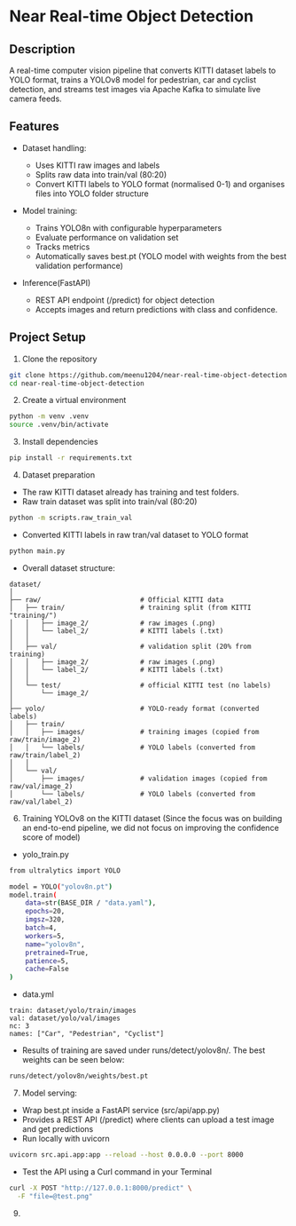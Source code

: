 # Near Real-time Object Detection

## Description
A real-time computer vision pipeline that converts KITTI dataset labels to YOLO format, trains a YOLOv8 model for pedestrian, car and cyclist detection, and streams test images via Apache Kafka to simulate live camera feeds.

## Features
- Dataset handling:
  - Uses KITTI raw images and labels
  - Splits raw data into train/val (80:20)
  - Convert KITTI labels to YOLO format (normalised 0-1) and organises files into YOLO folder structure

- Model training:
  - Trains YOLO8n with configurable hyperparameters
  - Evaluate performance on validation set
  - Tracks metrics
  - Automatically saves best.pt (YOLO model with weights from the best validation performance)

- Inference(FastAPI)
  - REST API endpoint (/predict) for object detection
  - Accepts images and return predictions with class and confidence.

## Project Setup

1. Clone the repository

```bash
git clone https://github.com/meenu1204/near-real-time-object-detection
cd near-real-time-object-detection
```

2. Create a virtual environment
```bash
python -m venv .venv
source .venv/bin/activate
```

3. Install dependencies
```bash
pip install -r requirements.txt
```
4. Dataset preparation
  - The raw KITTI dataset already has training and test folders.
  - Raw train dataset was split into train/val (80:20)
  ```bash
  python -m scripts.raw_train_val
  ```
  - Converted KITTI labels in raw tran/val dataset to YOLO format
  ```bash
  python main.py
  ```
  - Overall dataset structure:

  ```
  dataset/
  │
  ├── raw/                         # Official KITTI data
  │   ├── train/                   # training split (from KITTI "training/")
  │   │   ├── image_2/             # raw images (.png)
  │   │   └── label_2/             # KITTI labels (.txt)
  │   │
  │   ├── val/                     # validation split (20% from training)
  │   │   ├── image_2/             # raw images (.png)
  │   │   └── label_2/             # KITTI labels (.txt)
  │   │
  │   └── test/                    # official KITTI test (no labels)
  │       └── image_2/
  │
  ├── yolo/                        # YOLO-ready format (converted labels)
  │   ├── train/
  │   │   ├── images/              # training images (copied from raw/train/image_2)
  │   │   └── labels/              # YOLO labels (converted from raw/train/label_2)
  │   │
  │   └── val/
  │       ├── images/              # validation images (copied from raw/val/image_2)
  │       └── labels/              # YOLO labels (converted from raw/val/label_2)

  ```
6. Training YOLOv8 on the KITTI dataset (Since the focus was on building an end-to-end pipeline, we did not focus on improving the confidence score of model)
  - yolo_train.py

  ```bash
  from ultralytics import YOLO
  
  model = YOLO("yolov8n.pt")
  model.train(
      data=str(BASE_DIR / "data.yaml"),
      epochs=20,
      imgsz=320,
      batch=4,
      workers=5,
      name="yolov8n",
      pretrained=True,
      patience=5,
      cache=False
)
```
  - data.yml
  ```
  train: dataset/yolo/train/images
  val: dataset/yolo/val/images
  nc: 3
  names: ["Car", "Pedestrian", "Cyclist"]

  ```
- Results of training are saved under runs/detect/yolov8n/. The best weights can be seen below:
```bash
runs/detect/yolov8n/weights/best.pt
```
7. Model serving:
- Wrap best.pt inside a FastAPI service (src/api/app.py)
- Provides a REST API (/predict) where clients can upload a test image and get predictions
- Run locally with uvicorn
```bash
uvicorn src.api.app:app --reload --host 0.0.0.0 --port 8000
```
- Test the API using a Curl command in your Terminal
```bash
curl -X POST "http://127.0.0.1:8000/predict" \
  -F "file=@test.png"
```
   


  
9. 
```bash
```
